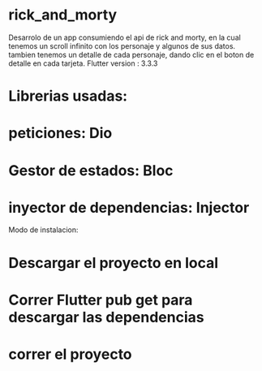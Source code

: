 # rick_and_morty

Desarrolo de un app consumiendo el api de rick and morty, en la cual tenemos un scroll infinito con los personaje y algunos de sus datos.
tambien tenemos un detalle de cada personaje, dando clic en el boton de detalle en cada tarjeta.
Flutter version : 3.3.3

# Librerias usadas: 
# peticiones: Dio
# Gestor de estados: Bloc
# inyector de dependencias: Injector

Modo de instalacion:
# Descargar el proyecto en local
# Correr Flutter pub get para descargar las dependencias
# correr el proyecto



